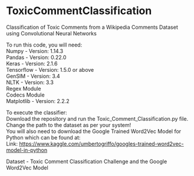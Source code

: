 # ToxicCommentClassification
Classification of Toxic Comments from a Wikipedia Comments Dataset using Convolutional Neural Networks <br>

To run this code, you will need: <br>
  Numpy - Version: 1.14.3 <br>
  Pandas - Version: 0.22.0 <br>
  Keras - Version: 2.1.6 <br>
  Tensorflow - Version: 1.5.0 or above <br>
  GenSIM - Version: 3.4 <br>
  NLTK - Version: 3.3 <br>
  Regex Module <br>
  Codecs Module <br>
  Matplotlib - Version: 2.2.2 <br>
  
  To execute the classifier: <br>
  Download the repository and run the Toxic_Comment_Classification.py file. <br>
  Change the path to the dataset as per your system! <br>
  You will also need to download the Google Trained Word2Vec Model for Python which can be found at: <br>
  Link: https://www.kaggle.com/umbertogriffo/googles-trained-word2vec-model-in-python <br>
  
  Dataset - Toxic Comment Classification Challenge and the Google Word2Vec Model

